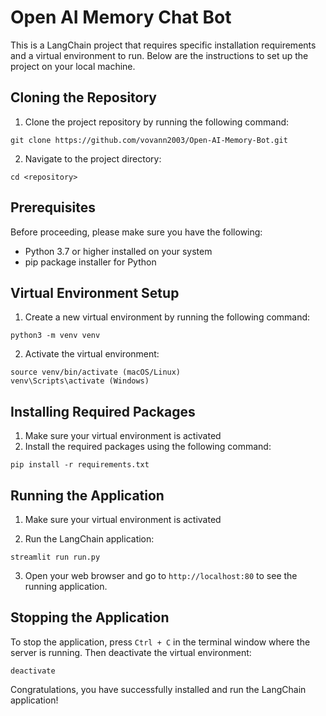 # Open AI Memory Chat Bot

This is a LangChain project that requires specific installation requirements and a virtual environment to run. Below are the instructions to set up the project on your local machine.

## Cloning the Repository

1. Clone the project repository by running the following command:

```
git clone https://github.com/vovann2003/Open-AI-Memory-Bot.git
```

2. Navigate to the project directory:

```
cd <repository>
```

## Prerequisites

Before proceeding, please make sure you have the following:

- Python 3.7 or higher installed on your system
- pip package installer for Python

## Virtual Environment Setup

1. Create a new virtual environment by running the following command:

```
python3 -m venv venv
```

2. Activate the virtual environment:

```
source venv/bin/activate (macOS/Linux)
venv\Scripts\activate (Windows)
```

## Installing Required Packages

1. Make sure your virtual environment is activated
2. Install the required packages using the following command:

```
pip install -r requirements.txt
```

## Running the Application

1. Make sure your virtual environment is activated

2. Run the LangChain application:

```
streamlit run run.py
```

3. Open your web browser and go to `http://localhost:80` to see the running application.

## Stopping the Application

To stop the application, press `Ctrl + C` in the terminal window where the server is running. Then deactivate the virtual environment:

```
deactivate
``` 

Congratulations, you have successfully installed and run the LangChain application!